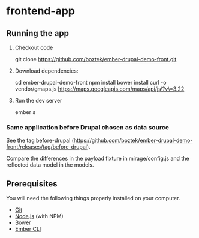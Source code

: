 # frontend-app

## Running the app

1. Checkout code

    git clone https://github.com/boztek/ember-drupal-demo-front.git

2. Download dependencies:

    cd ember-drupal-demo-front
    npm install
    bower install
    curl -o vendor/gmaps.js https://maps.googleapis.com/maps/api/js\?v\=3.22

3. Run the dev server

    ember s

### Same application before Drupal chosen as data source

See the tag before-drupal (https://github.com/boztek/ember-drupal-demo-front/releases/tag/before-drupal).

Compare the differences in the payload fixture in mirage/config.js and the reflected data model in the models.

## Prerequisites

You will need the following things properly installed on your computer.

* [Git](https://git-scm.com/)
* [Node.js](https://nodejs.org/) (with NPM)
* [Bower](https://bower.io/)
* [Ember CLI](https://ember-cli.com/)
